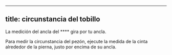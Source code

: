***

## title: circunstancia del tobillo

La medición del ancla del \*\*\*\* gira por tu ancla.

Para medir la circunstancia del pezón, ejecute la medida de la cinta alrededor de la pierna, justo por encima de su ancla.
